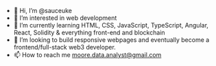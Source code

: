 - 👋 Hi, I’m @sauceuke
- 👀 I’m interested in web development 
- 🌱 I’m currently learning HTML, CSS, JavaScript, TypeScript, Angular, React, Solidity & everything front-end and blockchain
- 💞️ I’m looking to build responsive webpages and eventually become a frontend/full-stack web3 developer.
- 📫 How to reach me moore.data.analyst@gmail.com

<!---
sauceuke/sauceuke is a ✨ special ✨ repository because its `README.md` (this file) appears on your GitHub profile.
You can click the Preview link to take a look at your changes.
--->
